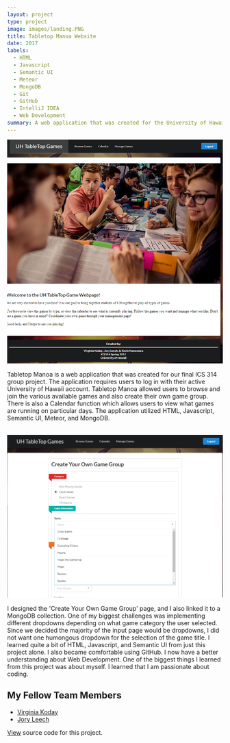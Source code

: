 ```yaml
---
layout: project
type: project
image: images/landing.PNG
title: Tabletop Manoa Website
date: 2017
labels:
  - HTML
  - Javascript
  - Semantic UI
  - Meteor
  - MongoDB
  - Git
  - GitHub
  - IntelliJ IDEA
  - Web Development
summary: A web application that was created for the University of Hawaii at Manoa community to help us get together and play games.
---
```


<img class="ui medium right floated rounded image" src="../images/homepage.PNG">

Tabletop Manoa is a web application that was created for our final ICS 314 group project.  The application requires users to log in with their active University of Hawaii account.  Tabletop Manoa allowed users to browse and join the various available games and also create their own game group.  There is also a Calendar function which allows users to view what games are running on particular days.  The application utilized HTML, Javascript, Semantic UI, Meteor, and MongoDB.

<br/>
<img class="ui medium right floated rounded image" src="../images/dropdown.PNG">
<br/>

I designed the 'Create Your Own Game Group' page, and I also linked it to a MongoDB collection.  One of my biggest challenges was implementing different dropdowns depending on what game category the user selected.  Since we decided the majority of the input page would be dropdowns, I did not want one humongous dropdown for the selection of the game title.  I learned quite a bit of HTML, Javascript, and Semantic UI from just this project alone.  I also became comfortable using GitHub.  I now have a better understanding about Web Development.  One of the biggest things I learned from this project was about myself.  I learned that I am passionate about coding.

## My Fellow Team Members

<ul>
<li><a href="https://kodayv.github.io/">Virginia Koday</a></li>
<li><a href="https://joryleech.github.io/">Jory Leech</a></li>
</ul>

<a href="https://github.com/tabletopmanoa/Tabletop-Manoa-Website">View</a> source code for this project.
<div style="height:40px;"></div>
